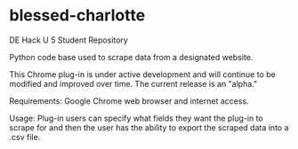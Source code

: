 # blessed-charlotte
DE Hack U 5 Student Repository

Python code base used to scrape data from a designated website.

This Chrome plug-in is under active development and will continue to be modified and improved over time. The current release is an "alpha."

Requirements:
Google Chrome web browser and internet access.

Usage:
Plug-in users can specify what fields they want the plug-in to scrape for and then the user has the ability to export the scraped data into a .csv file.
